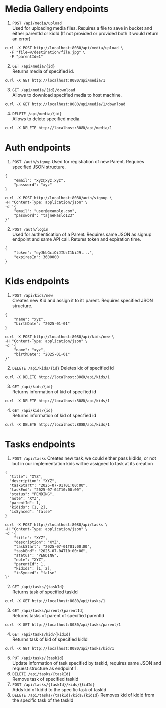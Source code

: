 # Media Gallery endpoints
1. `POST /api/media/upload`  
Used for uploading media files. Requires a file to save in bucket and either parentId or kidId (If not provided or provided both it would return an error)  
```
curl -X POST http://localhost:8080/api/media/upload \
  -F "file=@/destination/file.jpg" \
  -F "parentId=1"
```
2. `GET /api/media/{id}`  
Returns media of specified id.
```
curl -X GET http://localhost:8080/api/media/1
```
3. `GET /api/media/{id}/download`  
Allows to download specified media to host machine.
```
curl -X GET http://localhost:8080/api/media/1/download
```
4. `DELETE /api/media/{id}`  
Allows to delete specified media.
```
curl -X DELETE http://localhost:8080/api/media/1
```

# Auth endpoints
1. `POST /auth/signup`
Used for registration of new Parent. Requires specified JSON structure.
```
{
    "email": "xyz@xyz.xyz",
    "password": "xyz"
}
```
```
curl -X POST http://localhost:8080/auth/signup \
-H "Content-Type: application/json" \
-d '{
    "email": "user@example.com",
    "password": "tajneHaslo123"
}'
```
2. `POST /auth/login`  
Used for authentication of a Parent. Requires same JSON as signup endpoint and same API call. Returns token and expiration time.
```
{
    "token": "eyJhbGciOiJIUzI1NiJ9....",
    "expiresIn": 3600000
}
```

# Kids endpoints
1. `POST /api/kids/new`  
Creates new Kid and assign it to its parent. Requires specified JSON structure.
```
{
    "name": "xyz",
    "birthDate": "2025-01-01"
}
```
```
curl -X POST http://localhost:8080/api/kids/new \
-H "Content-Type: application/json" \
-d '{
    "name": "xyz",
    "birthDate": "2025-01-01"
}'
```
2. `DELETE /api/kids/{id}`
Deletes kid of specified id
```
curl -X DELETE http://localhost:8080/api/kids/1
```
3. `GET /api/kids/{id}`  
Returns information of kid of specified id
```
curl -X DELETE http://localhost:8080/api/kids/1
```
4. `GET /api/kids/{id}`  
   Returns information of kid of specified id
```
curl -X DELETE http://localhost:8080/api/kids/1
```

# Tasks endpoints
1. `POST /api/tasks`
Creates new task, we could either pass kidIds, or not but in our implementation kids will be assigned to task at its creation
```
{
  "title": "XYZ",
  "description": "XYZ",
  "taskStart": "2025-07-01T01:00:00",
  "taskEnd": "2025-07-04T10:00:00",
  "status": "PENDING",
  "note": "XYZ",
  "parentId": 1,
  "kidIds": [1, 2],
  "isSynced": "false"
}
```
```
curl -X POST http://localhost:8080/api/tasks \
-H "Content-Type: application/json" \
-d '{
    "title": "XYZ",
    "description": "XYZ",
    "taskStart": "2025-07-01T01:00:00",
    "taskEnd": "2025-07-04T10:00:00",
    "status": "PENDING",
    "note": "XYZ",
    "parentId": 1,
    "kidIds": [1, 2],
    "isSynced": "false"
}'
```
2. `GET /api/tasks/{taskId}`  
Returns task of specified taskId
```
curl -X GET http://localhost:8080/api/tasks/1
```
3. `GET /api/tasks/parent/{parentId}`  
Returns tasks of parent of specified parentId
```
curl -X GET http://localhost:8080/api/tasks/parent/1
```
4. `GET /api/tasks/kid/{kidId}`  
Returns task of kid of specified kidId
```
curl -X GET http://localhost:8080/api/tasks/kid/1
```
5. `PUT /api/tasks/{taskId}`  
Update information of task specified by taskId, requires same JSON and request structure as endpoint 1.
6. `DELETE /api/tasks/{taskId}`  
Remove task of specified taskId
7. `POST /api/tasks/{taskId}/kids/{kidId}`  
Adds kid of kidId to the specific task of taskId
8. `DELETE /api/tasks/{taskId}/kids/{kidId}`
Removes kid of kidId from the specific task of the taskId